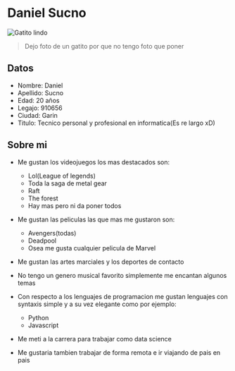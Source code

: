 # Daniel Sucno

![Gatito lindo](https://i.pinimg.com/736x/db/b4/1e/dbb41eee4dec0194d8854b309bb624c9.jpg)
> Dejo foto de un gatito por que no tengo foto que poner 

## Datos
  - Nombre: Daniel
  - Apellido: Sucno
  - Edad: 20 años
  - Legajo: 910656
  - Ciudad: Garin
  - Titulo: Tecnico personal y profesional en informatica(Es re largo xD)
  

## Sobre mi
  - Me gustan los videojuegos los mas destacados son:
    - Lol(League of legends)
    - Toda la saga de metal gear
    - Raft
    - The forest
    - Hay mas pero ni da poner todos 
    
  - Me gustan las peliculas las que mas me gustaron son:
    - Avengers(todas)
    - Deadpool
    - Osea me gusta cualquier pelicula de Marvel 
    
  - Me gustan las artes marciales y los deportes de contacto
  
  - No tengo un genero musical favorito simplemente me encantan algunos temas
  
  - Con respecto a los lenguajes de programacion me gustan lenguajes con syntaxis simple y a su vez elegante como por ejemplo:
    - Python
    - Javascript
    
  - Me meti a la carrera para trabajar como data science
  
  - Me gustaria tambien trabajar de forma remota e ir viajando de pais en pais


